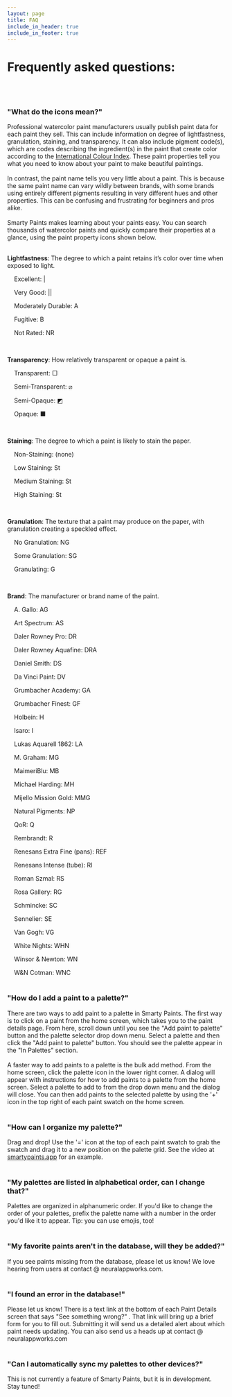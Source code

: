 ```yaml
---
layout: page
title: FAQ
include_in_header: true
include_in_footer: true
---
```


# Frequently asked questions: 
<br>
<br>

### "What do the icons mean?"  
Professional watercolor paint manufacturers usually publish paint data for each paint they sell. This can include information on degree of lightfastness, granulation, staining, and transparency. It can also include pigment code(s), which are codes describing the ingredient(s) in the paint that create color according to the [International Colour Index](https://colour-index.com/). These paint properties tell you what you need to know about your paint to make beautiful paintings. 
<br> 
<br> 
In contrast, the paint name tells you very little about a paint. This is because the same paint name can vary wildly between brands, with some brands using entirely different pigments resulting in very different hues and other properties. This can be confusing and frustrating for beginners and pros alike.
<br> 
<br> 
Smarty Paints makes learning about your paints easy. You can search thousands of watercolor paints and quickly compare their properties at a glance, using the paint property icons shown below. 
<br> 
<br>

**Lightfastness**:
The degree to which a paint retains it’s color over time when exposed to light. 

    Excellent: \|

    Very Good: \|\|

    Moderately Durable: A

    Fugitive: B

    Not Rated: NR

<br>  

**Transparency**:
How relatively transparent or opaque a paint is.

    Transparent: &#9633;

    Semi-Transparent: &#10692;

    Semi-Opaque: &#9705;

    Opaque: &#9632;

<br>  

**Staining**:
The degree to which a paint is likely to stain the paper.

    Non-Staining: (none)

    Low Staining: St

    Medium Staining: St

    High Staining: St

<br>     

**Granulation**:
The texture that a paint may produce on the paper, with granulation creating a speckled effect.
    
    No Granulation: NG
    
    Some Granulation: SG
    
    Granulating: G

<br>   

**Brand**:
The manufacturer or brand name of the paint.
    
    A. Gallo: AG
    
    Art Spectrum: AS
    
    Daler Rowney Pro: DR
    
    Daler Rowney Aquafine: DRA
    
    Daniel Smith: DS
    
    Da Vinci Paint: DV
    
    Grumbacher Academy: GA
    
    Grumbacher Finest: GF
    
    Holbein: H
    
    Isaro: I
    
    Lukas Aquarell 1862: LA
    
    M. Graham: MG
    
    MaimeriBlu: MB
    
    Michael Harding: MH
    
    Mijello Mission Gold: MMG
    
    Natural Pigments: NP
    
    QoR: Q
    
    Rembrandt: R
    
    Renesans Extra Fine (pans): REF
    
    Renesans Intense (tube): RI
    
    Roman Szmal: RS
    
    Rosa Gallery: RG
    
    Schmincke: SC
    
    Sennelier: SE
    
    Van Gogh: VG
    
    White Nights: WHN
    
    Winsor & Newton: WN
    
    W&N Cotman: WNC
<br> <br>

### "How do I add a paint to a palette?"
There are two ways to add paint to a palette in Smarty Paints. The first way is to click on a paint from the home screen, which takes you to the paint details page. From here, scroll down until you see the "Add paint to palette" button and the palette selector drop down menu. Select a palette and then click the "Add paint to palette" button. You should see the palette appear in the "In Palettes" section. 
<br>   
A faster way to add paints to a palette is the bulk add method. From the home screen, click the palette icon in the lower right corner. A dialog will appear with instructions for how to add paints to a palette from the home screen. Select a palette to add to from the drop down menu and the dialog will close. You can then add paints to the selected palette by using the '+' icon in the top right of each paint swatch on the home screen. 
<br> <br> 

### "How can I organize my palette?" 
Drag and drop! Use the '=' icon at the top of each paint swatch to grab the swatch and drag it to a new position on the palette grid. See the video at [smartypaints.app](https://smartypaints.app) for an example. 
<br>  <br> 

### "My palettes are listed in alphabetical order, can I change that?"
Palettes are organized in alphanumeric order. If you'd like to change the order of your palettes, prefix the palette name with a number in the order you'd like it to appear. Tip: you can use emojis, too! 
<br>  <br> 

### "My favorite paints aren't in the database, will they be added?"
If you see paints missing from the database, please let us know! We love hearing from users at contact @ neuralappworks.com.
<br> <br> 

### "I found an error in the database!"
Please let us know! There is a text link at the bottom of each Paint Details screen that says "See something wrong?" . That link will bring up a brief form for you to fill out. Submitting it will send us a detailed alert about which paint needs updating. You can also send us a heads up at contact @ neuralappworks.com
<br> <br> 

### "Can I automatically sync my palettes to other devices?"
This is not currently a feature of Smarty Paints, but it is in development. Stay tuned!
<br> 
<br><br>